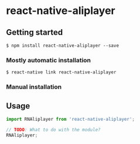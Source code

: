 
# react-native-aliplayer

## Getting started

`$ npm install react-native-aliplayer --save`

### Mostly automatic installation

`$ react-native link react-native-aliplayer`

### Manual installation

## Usage
```javascript
import RNAliplayer from 'react-native-aliplayer';

// TODO: What to do with the module?
RNAliplayer;
```
  